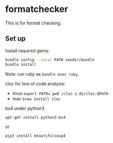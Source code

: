 # formatchecker

This is for format checking.

## Set up
Install required gems:

```sh
bundle config --local PATH vendor/bundle
bundle install
```

Note: run ruby as `bundle exec ruby`.

cloc for line of code analysis:
* linux
``export PATH=`pwd`/cloc-1.82/cloc:$PATH``
* mac
`brew install cloc`

bs4 under python3

`apt-get install python3-bs4`

or

`pip3 install beautifulsoup4`
